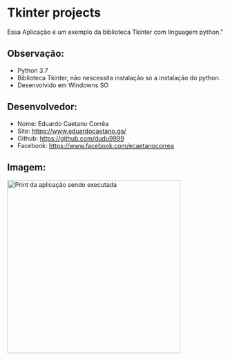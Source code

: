 # Tkinter projects

Essa Aplicação é um exemplo da biblioteca
Tkinter com linguagem python."

## Observação:
- Python 3.7
- Biblioteca Tkinter, não nescessita instalação só a instalação do python.
- Desenvolvido em Windowns SO


## Desenvolvedor:
- Nome: Eduardo Caetano Corrêa
- Site: https://www.eduardocaetano.ga/
- Github: https://github.com/dudu9999
- Facebook: https://www.facebook.com/ecaetanocorrea


## Imagem:

<img src="https://lh3.googleusercontent.com/nPzUwOvrJmc1Uv2Ol033dzFkaP0oOCtIftpWxG37x7hkHjzUi3N00Vj8IZi1FFMrJIG-gyzR17KCoS_ennKoX7PHg07vdHw-Ad4wFkvZdqqRYU8KdUg_xTEVt6-l6qyl9so54_0T1S08GMdontnEUe088hl9jlw_uvDtnfcG0rVrQZG_lo_p1g9Enr5xscGo1ExCXXGQax6nkPcCxu-eMT5agiTNpf8IzJYEyyllH0D3wJFgAcRLfI7Yq0ayI_cwyOY4L6hYoSjWDJ8KR6nT0argIQVnyxLdp3x1WnL4lwGlnaEIrP8qokGMAof6sSDmmtEWHi9OOL7iMuNzxtiKCHRlI70WKQruvBiHUC1Fz-EhNer5k6PbFSTCnZzv65fz0-hWXVWwFRbQbwKNHVeWheERP9cf-DXTnIDQix4egDOVe342j01AglR_8DaAlSQ6o-oWeY1jPmkhE230f5BUpd07wsS7EGVPJIw7xweoMnoQFhq_cvXVQJTy0T8x0nbERvMowbVr1Cfe9iU5WlQmZ8cz-0wwfPInfCKGqxm799ZN3aCA9FZJbb2ZIOijLrw6moZYfKpPBRaq5CEgS1A47MMHlEkuQeWM2WFpKX7HrUuszKULLzIGmpdSqJQ1g86QCXfRjHRGR0PCjYSrxxki8aouMHUKf_wnawARuJHnXTfjnz06loik_bk=w250-h184-no" alt="Print da aplicação sendo executada" height="400" width="400">
